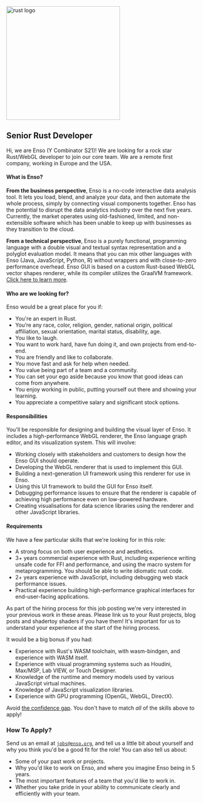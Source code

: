 <img src="https://user-images.githubusercontent.com/1623053/131850813-3fae03d8-c34f-44ef-80f5-f08c90ec11bb.png" alt="rust logo" width="300px">


## Senior Rust Developer
Hi, we are Enso (Y Combinator S21)! We are looking for a rock star Rust/WebGL 
developer to join our core team. We are a remote first company, working in 
Europe and the USA.

#### What is Enso?
**From the business perspective**, Enso is a no-code interactive data analysis
tool. It lets you load, blend, and analyze your data, and then automate the 
whole process, simply by connecting visual components together. Enso has the
potential to disrupt the data analytics industry over the next five years. 
Currently, the market operates using old-fashioned, limited, and non-extensible
software which has been unable to keep up with businesses as they transition to 
the cloud.

**From a technical perspective**, Enso is a purely functional, programming 
language with a double visual and textual syntax representation and a polyglot
evaluation model. It means that you can mix other languages with Enso (Java, 
JavaScript, Python, R) without wrappers and with close-to-zero performance overhead.
Enso GUI is based on a custom Rust-based WebGL vector shapes renderer, while its 
compiler utilizes the GraalVM framework. [Click here to learn more](https://enso.org/language).

#### Who are we looking for?
Enso would be a great place for you if:
- You're an expert in Rust.
- You’re any race, color, religion, gender, national origin, political affiliation, 
  sexual orientation, marital status, disability, age.
- You like to laugh.
- You want to work hard, have fun doing it, and own projects from end-to-end.
- You are friendly and like to collaborate.
- You move fast and ask for help when needed.
- You value being part of a team and a community.
- You can set your ego aside because you know that good ideas can come from anywhere.
- You enjoy working in public, putting yourself out there and showing your learning.
- You appreciate a competitive salary and significant stock options.


#### Responsibilities
You'll be responsible for designing and building the visual layer of Enso. 
It includes a high-performance WebGL renderer, the Enso language graph editor, 
and its visualization system. This will involve:
- Working closely with stakeholders and customers to design how the Enso GUI 
  should operate.
- Developing the WebGL renderer that is used to implement this GUI.
- Building a next-generation UI framework using this renderer for use in Enso.
- Using this UI framework to build the GUI for Enso itself.
- Debugging performance issues to ensure that the renderer is capable of 
  achieving high performance even on low-powered hardware.
- Creating visualisations for data science libraries using the renderer and 
  other JavaScript libraries.


#### Requirements
We have a few particular skills that we're looking for in this role:

- A strong focus on both user experience and aesthetics.
- 3+ years commercial experience with Rust, including experience writing
  unsafe code for FFI and performance, and using the macro system for
  metaprogramming. You should be able to write idiomatic rust code.
- 2+ years experience with JavaScript, including debugging web stack
  performance issues.
- Practical experience building high-performance graphical interfaces
  for end-user-facing applications.

As part of the hiring process for this job posting we're very interested
in your previous work in these areas. Please link us to your Rust projects, 
blog posts and shadertoy shaders if you have them! It's important for us to
understand your experience at the start of the hiring process.

It would be a big bonus if you had:

- Experience with Rust's WASM toolchain, with wasm-bindgen, and experience with WASM itself.
- Experience with visual programming systems such as Houdini, Max/MSP, Lab VIEW, or Touch Designer.
- Knowledge of the runtime and memory models used by various JavaScript virtual machines.
- Knowledge of JavaScript visualization libraries.
- Experience with GPU programming (OpenGL, WebGL, DirectX).

Avoid [the confidence gap](https://www.forbes.com/sites/womensmedia/2014/04/28/act-now-to-shrink-the-confidence-gap/).
You don't have to match _all_ of the skills above to apply!

### How To Apply?
Send us an email at [`jobs@enso.org`](mailto:jobs@enso.org), and tell us a
little bit about yourself and why you think you'd be a good fit for the role!
You can also tell us about:

- Some of your past work or projects.
- Why you'd like to work on Enso, and where you imagine Enso being in 5 years.
- The most important features of a team that you'd like to work in.
- Whether you take pride in your ability to communicate clearly and efficiently
  with your team.
